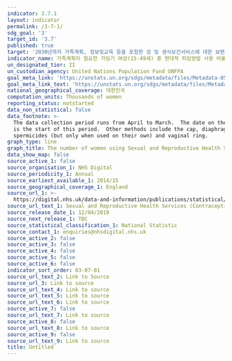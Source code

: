 ```yaml
---
indicator: 3.7.1
layout: indicator
permalink: /3-7-1/
sdg_goal: '3'
target_id: '3.7'
published: true
target: '2030년까지 가족계획, 정보및교육 등을 포함한 성 및 생식보건서비스에 대한 보편적 접근을 보장하고 생식보건을 국가전략과 프로그램에 통합 '
indicator_name: 가족계획이 필요한 가임기 여성(15-49세) 중 현대적 피임방법 사용 비율
un_designated_tier: II
un_custodian_agency: United Nations Population Fund UNFPA
goal_meta_link: 'https://unstats.un.org/sdgs/metadata/files/Metadata-05-06-01.pdf'
goal_meta_link_text: 'https://unstats.un.org/sdgs/metadata/files/Metadata-05-06-01.pdf'
national_geographical_coverage: 대한민국
computation_units: Thousands of women
reporting_status: notstarted
data_non_statistical: false
data_footnote: >-
  The data collection period runs from April to March.  The date on the X axis
  is the start of this period.  Other methods include the cap, diaphragm,
  spermicides (but only when used on their own) and vaginal ring.
graph_type: line
graph_title: The number of women using Sexual and Reproductive Health Services
data_show_map: false
source_active_1: false
source_organisation_1: NHS Digital
source_periodicity_1: Annual
source_earliest_available_1: 2014/15
source_geographical_coverage_1: England
source_url_1: >-
  https://digital.nhs.uk/data-and-information/publications/statistical/sexual-and-reproductive-health-services
source_url_text_1: Sexual and Reproductive Health Services (Contraception)
source_release_date_1: 12/04/2019
source_next_release_1: TBC
source_statistical_classification_1: National Statistic
source_contact_1: enquiries@nhsdigital.nhs.uk
source_active_2: false
source_active_3: false
source_active_4: false
source_active_5: false
source_active_6: false
indicator_sort_order: 03-07-01
source_url_text_2: Link to Source
source_url_3: Link to source
source_url_text_4: Link to source
source_url_text_5: Link to source
source_url_text_6: Link to source
source_active_7: false
source_url_text_7: Link to source
source_active_8: false
source_url_text_8: Link to source
source_active_9: false
source_url_text_9: Link to source
title: Untitled
---
```

